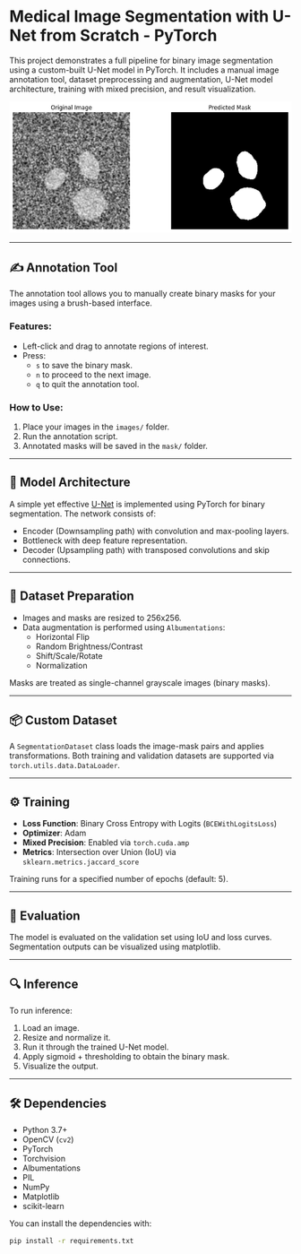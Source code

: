 # Medical Image Segmentation with U-Net from Scratch - PyTorch

This project demonstrates a full pipeline for binary image segmentation using a custom-built U-Net model in PyTorch. It includes a manual image annotation tool, dataset preprocessing and augmentation, U-Net model architecture, training with mixed precision, and result visualization.

![alt text](image.png)

---

## ✍️ Annotation Tool

The annotation tool allows you to manually create binary masks for your images using a brush-based interface.

### Features:
- Left-click and drag to annotate regions of interest.
- Press:
  - `s` to save the binary mask.
  - `n` to proceed to the next image.
  - `q` to quit the annotation tool.

### How to Use:
1. Place your images in the `images/` folder.
2. Run the annotation script.
3. Annotated masks will be saved in the `mask/` folder.

---

## 🧠 Model Architecture

A simple yet effective [U-Net](https://arxiv.org/abs/1505.04597) is implemented using PyTorch for binary segmentation. The network consists of:
- Encoder (Downsampling path) with convolution and max-pooling layers.
- Bottleneck with deep feature representation.
- Decoder (Upsampling path) with transposed convolutions and skip connections.

---

## 🧪 Dataset Preparation

- Images and masks are resized to 256x256.
- Data augmentation is performed using `Albumentations`:
  - Horizontal Flip
  - Random Brightness/Contrast
  - Shift/Scale/Rotate
  - Normalization

Masks are treated as single-channel grayscale images (binary masks).

---

## 📦 Custom Dataset

A `SegmentationDataset` class loads the image-mask pairs and applies transformations. Both training and validation datasets are supported via `torch.utils.data.DataLoader`.

---

## ⚙️ Training

- **Loss Function**: Binary Cross Entropy with Logits (`BCEWithLogitsLoss`)
- **Optimizer**: Adam
- **Mixed Precision**: Enabled via `torch.cuda.amp`
- **Metrics**: Intersection over Union (IoU) via `sklearn.metrics.jaccard_score`

Training runs for a specified number of epochs (default: 5).

---

## 🧪 Evaluation

The model is evaluated on the validation set using IoU and loss curves. Segmentation outputs can be visualized using matplotlib.

---

## 🔍 Inference

To run inference:
1. Load an image.
2. Resize and normalize it.
3. Run it through the trained U-Net model.
4. Apply sigmoid + thresholding to obtain the binary mask.
5. Visualize the output.

---

## 🛠️ Dependencies

- Python 3.7+
- OpenCV (`cv2`)
- PyTorch
- Torchvision
- Albumentations
- PIL
- NumPy
- Matplotlib
- scikit-learn

You can install the dependencies with:

```bash
pip install -r requirements.txt
